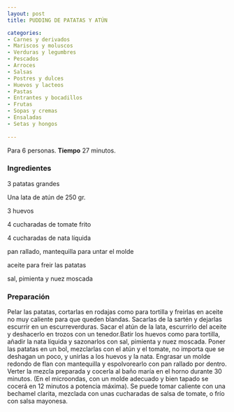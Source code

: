 ```yaml
---
layout: post
title: PUDDING DE PATATAS Y ATÚN

categories:
- Carnes y derivados
- Mariscos y moluscos
- Verduras y legumbres
- Pescados
- Arroces
- Salsas
- Postres y dulces
- Huevos y lacteos
- Pastas
- Entrantes y bocadillos
- Frutas
- Sopas y cremas
- Ensaladas
- Setas y hongos
 
---
```

Para 6 personas.
<b>Tiempo</b> 27 minutos.

<h3>Ingredientes</h3>
3 patatas grandes

Una lata de atún de 250 gr.

3 huevos

4 cucharadas de tomate frito

4 cucharadas de nata líquida

pan rallado, mantequilla para untar el molde

aceite para freir las patatas

sal, pimienta y nuez moscada

<h3>Preparación</h3>
Pelar las patatas, cortarlas en rodajas como para tortilla y freirlas en aceite no muy caliente para que queden blandas. Sacarlas de la sartén y dejarlas escurrir en un escurreverduras. Sacar el atún de la lata, escurrirlo del aceite y deshacerlo en trozos con un tenedor.Batir los huevos como para tortilla, añadir la nata líquida y sazonarlos con sal, pimienta y nuez moscada. Poner las patatas en un bol, mezclarlas con el atún y el tomate, no importa que se deshagan un poco, y unirlas a los huevos y la nata. Engrasar un molde redondo de flan con mantequilla y espolvorearlo con pan rallado por dentro. Verter la mezcla preparada y cocerla al baño maría en el horno durante 30 minutos. (En el microondas, con un molde adecuado y bien tapado se cocerá en 12 minutos a potencia máxima). Se puede tomar caliente con una bechamel clarita, mezclada con unas cucharadas de salsa de tomate, o frío con salsa mayonesa.

